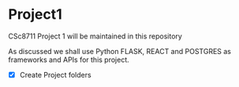 # Project1
CSc8711 Project 1 will be maintained in this repository

As discussed we shall use Python FLASK, REACT and POSTGRES as frameworks and APIs for this project.

- [x] Create Project folders
